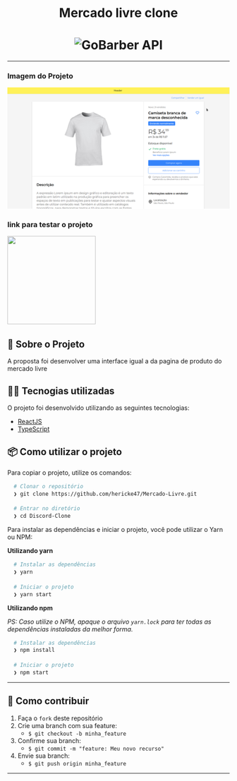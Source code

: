 <h1 align="center">
  Mercado livre clone
</h1>

<h1 align="center">
    <img alt="GoBarber API" src="https://external-content.duckduckgo.com/iu/?u=https%3A%2F%2Fecommercenapratica.com%2Fwp-content%2Fuploads%2Fmaxresdefault2.jpg&f=1&nofb=1" height="144px" width="280px"/>
    <br>
</h1>

---

### Imagem do Projeto

<div>
  <img src="./.github/foto.png" />
</div>

### link para testar o projeto

<div>
  <a href="https://herickmercadolivreclone.netlify.app/" >
    <img src="https://external-content.duckduckgo.com/iu/?u=https%3A%2F%2Fcode.makery.ch%2Flibrary%2Fhtml-css%2Fpart2%2Fnetlify-logo.png&f=1&nofb=1" height="200" width="200">
  </a>
</div>

## :rocket: Sobre o Projeto

A proposta foi desenvolver uma interface igual a da pagina de produto do mercado livre

## 👨‍💻️ Tecnogias utilizadas

O projeto foi desenvolvido utilizando as seguintes tecnologias:

- [ReactJS](https://reactjs.org/)
- [TypeScript](https://www.typescriptlang.org/)

## 📦️ Como utilizar o projeto

Para copiar o projeto, utilize os comandos:

```bash
  # Clonar o repositório
  ❯ git clone https://github.com/hericke47/Mercado-Livre.git

  # Entrar no diretório
  ❯ cd Discord-Clone
```
Para instalar as dependências e iniciar o projeto, você pode utilizar o Yarn ou NPM:

**Utilizando yarn**

```bash
  # Instalar as dependências
  ❯ yarn

  # Iniciar o projeto
  ❯ yarn start
```

**Utilizando npm**

*PS: Caso utilize o NPM, apaque o arquivo `yarn.lock` para ter todas as dependências instaladas da melhor forma.*

```bash
  # Instalar as dependências
  ❯ npm install

  # Iniciar o projeto
  ❯ npm start
```

---

## 🤔️ Como contribuir

1. Faça o `fork` deste repositório
2. Crie uma branch com sua feature:
   - `$ git checkout -b minha_feature`
3. Confirme sua branch:
   - `$ git commit -m "feature: Meu novo recurso"`
4. Envie sua branch:
   - `$ git push origin minha_feature`

---
